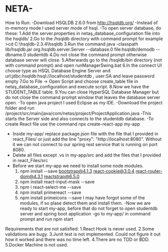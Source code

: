 # NETA-

How to Run:
-Download HSQLDB 2.6.0 from http://hsqldb.org/
-Instead of in-memory mode I used server mode of hsql.
-To open server database, do these:
  1.Add the server.properties in netaş_database_configuration file into the hsqldb/
  2.Go to the /hsqldb directory with command prompt for example \>cd C:\hsqldb-2.3.4\hsqldb
  3.Run the command java -classpath lib/hsqldb.jar org.hsqldb.server.Server --database.0 file:hsqldb/demodb --dbname.0 studentdb
  4.Do not close the command prompt otherwise database server will close.
  5.Afterwards go to the /hsqldb/bin directory (not with command prompt) and open runManagerSwing.bat 
  6.In the connect UI choose type as HSQL  Database Engine Server and url:jdbc:hsqldb:hsql://localhost/studentdb   , user:SA and leave password empty
  7.Go to File -> Open Script and choose create_table file in netaş_database_configuration and execute script.
  8.Now we have the STUDENT_TABLE table.
  9.You can close HyperSQL Database Manager but do not close the command prompt window that leaves the database server open.
-To open java project I used Eclipse as my IDE.
-Download the project folder and run /project/src/main/java/com/netas/project/ProjectApplication.java
-This starts the Server side and also connects to the studentdb database.
-To create React file use the command npx create-react-app my-app
- Inside my-app/  replace package.json file with the file that I provided in react_Files/ or just add the line "proxy": "http://localhost:8080". Without it we can not connect to our spring rest service that is running on port 8080.
- Delete all files except .vs in my-app/src and add the files that I provided in react_Files/src
- Before we start my-app we need to install some node modules.
   1. npm install --save bootstrap@4.1.3 react-cookie@3.0.4 react-router-dom@4.3.1 reactstrap@6.5.0
   2. npm install react-input-mask --save
   3. npm i react-select-me --save
   4. npm install primereact --save
   5. npm install primeicons --save
   I may have forgot some of the modules, if so plase detect them and install them.
-Now we are ready to start my-app, before that do not forget to open studentdb server and spring boot application
-go to my-app/ in command prompt and run npm start

Requirements that are not satisfied:
1.React Hook is never used.
2.Some validations are bugy.
3.Junit test is not implemented. Could not figure it out how it worked and there was no time left.
4.There are no TDD or BDD.
5.Docker Machine is not used.
